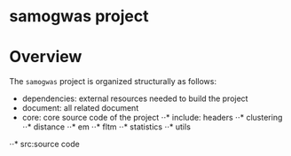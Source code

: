 # samogwas project

# Overview
The `samogwas` project is organized structurally as follows: 

*  dependencies: external resources needed to build the project
* document: all related document 
* core: core source code of the project
⋅⋅* include: headers
⋅⋅* clustering
⋅⋅* distance
⋅⋅* em
⋅⋅* fltm
⋅⋅* statistics
⋅⋅* utils

⋅⋅* src:source code 
   
